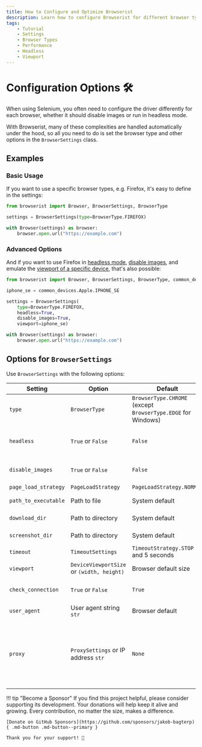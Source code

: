 ```yaml
---
title: How to Configure and Optimize Browserist
description: Learn how to configure Browserist for different browser types, headless mode, and other settings to optimize browser automation and scraping.
tags:
    - Tutorial
    - Settings
    - Browser Types
    - Performance
    - Headless
    - Viewport
---
```


# Configuration Options 🛠️
When using Selenium, you often need to configure the driver differently for each browser, whether it should disable images or run in headless mode.

With Browserist, many of these complexities are handled automatically under the hood, so all you need to do is set the browser type and other options in the `BrowserSettings` class.

## Examples
### Basic Usage
If you want to use a specific browser types, e.g. Firefox, it's easy to define in the settings:

```python linenums="1" hl_lines="3 5"
from browserist import Browser, BrowserSettings, BrowserType

settings = BrowserSettings(type=BrowserType.FIREFOX)

with Browser(settings) as browser:
    browser.open.url("https://example.com")
```

### Advanced Options
And if you want to use Firefox in [headless mode](../performance/headless.md), [disable images](../performance/disable-images.md), and emulate the [viewport of a specific device](../settings/viewport.md), that's also possible:

```python linenums="1" hl_lines="3 9"
from browserist import Browser, BrowserSettings, BrowserType, common_devices

iphone_se = common_devices.Apple.IPHONE_SE

settings = BrowserSettings(
    type=BrowserType.FIREFOX,
    headless=True,
    disable_images=True,
    viewport=iphone_se)

with Browser(settings) as browser:
    browser.open.url("https://example.com")
```

## Options for `BrowserSettings`
Use `BrowserSettings` with the following options:

| Setting              | Option                  | Default | Description |
| -------------------- | ----------------------- | ------- | ----------- |
| `type`               | `BrowserType`           | `BrowserType.CHROME` (except `BrowserType.EDGE` for Windows) | Set [browser type](browser-types.md), e.g. Chrome, Edge, Firefox, etc. |
| `headless`           | `True` or `False`       | `False` | Run the browser in [headless mode](../performance/headless.md). May not be supported by all browsers, or some interaction methods, e.g. select, may not be supported. |
| `disable_images`     | `True` or `False`       | `False` | [Neither request nor render images](../performance/disable-images.md), which typically improves loading speed. May not be supported by all browsers. |
| `page_load_strategy` | `PageLoadStrategy`      | `PageLoadStrategy.NORMAL` | Set [page load strategy](page-load-strategy.md). |
| `path_to_executable` | Path to file            | System default | If the browser executable isn't in a default folder, select which file to use. |
| `download_dir`       | Path to directory       | System default | Set where to save [downloads](../user-guide/download-files.md). Default is the `Downloads` folder of the user. |
| `screenshot_dir`     | Path to directory       | System default | Set where to save [sreenshots](../user-guide/screenshots.md). Default is the `Downloads` folder of the user. |
| `timeout`            | `TimeoutSettings`       | `TimeoutStrategy.STOP` and 5 seconds | Set [timeout strategy and time](timeout-strategy.md). |
| `viewport`           | `DeviceViewportSize` or `(width, height)` | Browser default size | Emulate [viewport size](viewport.md) as device or set custom value in pixels. |
| `check_connection`   | `True` or `False`       | `True` | Check whether there is an [internet connection](check-connection.md) before starting the browser. Bypass the check by setting it to `False`. |
| `user_agent`         | User agent string `str` | Browser default | Set a custom [user agent](user-agent.md) to override the default user agent. |
| `proxy`              | `ProxySettings` or  IP address `str` | `None` | Enable a custom [proxy server](proxy.md) for the browser. If not using `ProxySettings`, use a string containing IP address and port number. For example, `http://127.0.0.1:8080` for a public proxy or `http://username:password@127.0.0.1:8080` for a private proxy that requires authentication. |

!!! tip "Become a Sponsor"
    If you find this project helpful, please consider supporting its development. Your donations will help keep it alive and growing. Every contribution, no matter the size, makes a difference.

    [Donate on GitHub Sponsors](https://github.com/sponsors/jakob-bagterp){ .md-button .md-button--primary }

    Thank you for your support! 🙌

